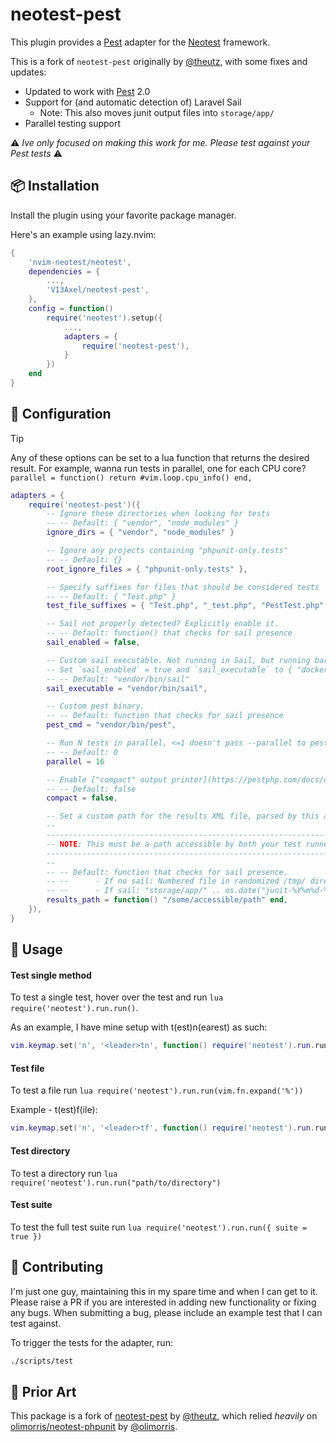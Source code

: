 # neotest-pest

This plugin provides a [Pest](https://pestphp.com) adapter for the [Neotest](https://github.com/nvim-neotest/neotest) framework.

This is a fork of `neotest-pest` originally by [@theutz](https://github.com/theutz/neotest-pest), with some fixes and updates:

- Updated to work with [Pest](https://pestphp.com) 2.0
- Support for (and automatic detection of) Laravel Sail
  - Note: This also moves junit output files into `storage/app/`
- Parallel testing support

:warning: _Ive only focused on making this work for me. Please test against your Pest tests_ :warning:

## :package: Installation

Install the plugin using your favorite package manager.

Here's an example using lazy.nvim:

```lua
{
    'nvim-neotest/neotest',
    dependencies = {
        ...,
        'V13Axel/neotest-pest',
    },
    config = function()
        require('neotest').setup({
            ...,
            adapters = {
                require('neotest-pest'),
            }
        })
    end
}
```

## :wrench: Configuration

> [!TIP]
> Any of these options can be set to a lua function that returns the desired result. For example, wanna run tests in parallel, one for each CPU core?
> `parallel = function() return #vim.loop.cpu_info() end,`

```lua
adapters = {
    require('neotest-pest')({
        -- Ignore these directories when looking for tests
        -- -- Default: { "vendor", "node_modules" }
        ignore_dirs = { "vendor", "node_modules" }

        -- Ignore any projects containing "phpunit-only.tests"
        -- -- Default: {}
        root_ignore_files = { "phpunit-only.tests" },

        -- Specify suffixes for files that should be considered tests
        -- -- Default: { "Test.php" }
        test_file_suffixes = { "Test.php", "_test.php", "PestTest.php" },

        -- Sail not properly detected? Explicitly enable it.
        -- -- Default: function() that checks for sail presence
        sail_enabled = false,

        -- Custom sail executable. Not running in Sail, but running bare Docker?
        -- Set `sail_enabled` = true and `sail_executable` to { "docker", "exec", "[somecontainer]" }
        -- -- Default: "vendor/bin/sail"
        sail_executable = "vendor/bin/sail",

        -- Custom pest binary.
        -- -- Default: function that checks for sail presence
        pest_cmd = "vendor/bin/pest",

        -- Run N tests in parallel, <=1 doesn't pass --parallel to pest at all
        -- -- Default: 0
        parallel = 16

        -- Enable ["compact" output printer](https://pestphp.com/docs/optimizing-tests#content-compact-printer)
        -- -- Default: false
        compact = false,

        -- Set a custom path for the results XML file, parsed by this adapter
        --
        ------------------------------------------------------------------------------------
        -- NOTE: This must be a path accessible by both your test runner AND your editor! --
        ------------------------------------------------------------------------------------
        --
        -- -- Default: function that checks for sail presence.
        -- --      - If no sail: Numbered file in randomized /tmp/ directory (using async.fn.tempname())
        -- --      - If sail: "storage/app/" .. os.date("junit-%Y%m%d-%H%M%S")
        results_path = function() "/some/accessible/path" end,
    }),
}
```

## :rocket: Usage

#### Test single method

To test a single test, hover over the test and run `lua require('neotest').run.run()`.

As an example, I have mine setup with <leader>t(est)n(earest) as such:

```lua
vim.keymap.set('n', '<leader>tn', function() require('neotest').run.run() end)
```

#### Test file

To test a file run `lua require('neotest').run.run(vim.fn.expand('%'))`

Example - <leader>t(est)f(ile):

```lua
vim.keymap.set('n', '<leader>tf', function() require('neotest').run.run(vim.fn.expand('%')) end)
```

#### Test directory

To test a directory run `lua require('neotest').run.run("path/to/directory")`

#### Test suite

To test the full test suite run `lua require('neotest').run.run({ suite = true })`

## :gift: Contributing

I'm just one guy, maintaining this in my spare time and when I can get to it. Please raise a PR if you are interested in adding new functionality or fixing any bugs. When submitting a bug, please include an example test that I can test against.

To trigger the tests for the adapter, run:

```sh
./scripts/test
```

## :clap: Prior Art

This package is a fork of [neotest-pest](https://github.com/theutz/neotest-pest) by [@theutz](https://github.com/olimorris), which relied _heavily_ on [olimorris/neotest-phpunit](https://github.com/olimorris/neotest-phpunit) by [@olimorris](https://github.com/olimorris).
